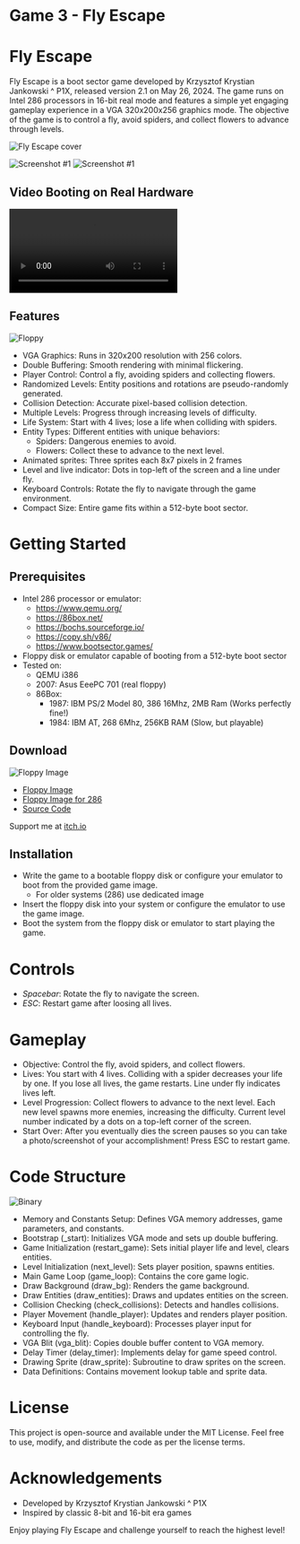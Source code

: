 # Game 3 - Fly Escape


# Fly Escape


Fly Escape is a boot sector game developed by Krzysztof Krystian Jankowski ^ P1X, released version 2.1 on May 26, 2024. The game runs on Intel 286 processors in 16-bit real mode and features a simple yet engaging gameplay experience in a VGA 320x200x256 graphics mode. The objective of the game is to control a fly, avoid spiders, and collect flowers to advance through levels.

![Fly Escape cover](game3-banner.gif)

![Screenshot #1](screen1.gif)
![Screenshot #1](screen2.gif)

## Video Booting on Real Hardware

![Play Video](https://raw.githubusercontent.com/w84death/x86-assembly/main/bootsector/game3/fly-escape.mp4)

## Features

![Floppy](floppy.jpg)

- VGA Graphics: Runs in 320x200 resolution with 256 colors.
- Double Buffering: Smooth rendering with minimal flickering.
- Player Control: Control a fly, avoiding spiders and collecting flowers.
- Randomized Levels: Entity positions and rotations are pseudo-randomly generated.
- Collision Detection: Accurate pixel-based collision detection.
- Multiple Levels: Progress through increasing levels of difficulty.
- Life System: Start with 4 lives; lose a life when colliding with spiders.
- Entity Types: Different entities with unique behaviors:
    - Spiders: Dangerous enemies to avoid.
    - Flowers: Collect these to advance to the next level.
- Animated sprites: Three sprites each 8x7 pixels in 2 frames
- Level and live indicator: Dots in top-left of the screen and a line under fly.
- Keyboard Controls: Rotate the fly to navigate through the game environment.
- Compact Size: Entire game fits within a 512-byte boot sector.

# Getting Started

## Prerequisites

- Intel 286 processor or emulator:
    - https://www.qemu.org/
    - https://86box.net/
    - https://bochs.sourceforge.io/
    - https://copy.sh/v86/​​​
    - https://www.bootsector.games/​​​​
- Floppy disk or emulator capable of booting from a 512-byte boot sector
- Tested on:
    - QEMU i386
    - 2007: Asus EeePC 701 (real floppy)
    - 86Box: 
        - 1987: IBM PS/2 Model 80, 386 16Mhz, 2MB Ram (Works perfectly fine!)
        - 1984: IBM AT, 268 6Mhz, 256KB RAM (Slow, but playable)

## Download
![Floppy Image](floppy2.jpg)
- [Floppy Image](https://raw.githubusercontent.com/w84death/x86-assembly/main/bootsector/game3/floppy.img)
- [Floppy Image for 286](https://raw.githubusercontent.com/w84death/x86-assembly/main/bootsector/game3/floppy_286.img)
- [Source Code](https://raw.githubusercontent.com/w84death/x86-assembly/main/bootsector/game3/game3.asm)

Support me at [itch.io](https://w84death.itch.io/fly-escape)

## Installation

- Write the game to a bootable floppy disk or configure your emulator to boot from the provided game image.
    - For older systems (286) use dedicated image
- Insert the floppy disk into your system or configure the emulator to use the game image.
- Boot the system from the floppy disk or emulator to start playing the game.

# Controls

- *Spacebar*: Rotate the fly to navigate the screen.
- *ESC*: Restart game after loosing all lives.

# Gameplay

- Objective: Control the fly, avoid spiders, and collect flowers.
- Lives: You start with 4 lives. Colliding with a spider decreases your life by one. If you lose all lives, the game restarts. Line under fly indicates lives left.
- Level Progression: Collect flowers to advance to the next level. Each new level spawns more enemies, increasing the difficulty. Current level number indicated by a dots on a top-left corner of the screen.
- Start Over: After you eventually dies the screen pauses so you can take a photo/screenshot of your accomplishment! Press ESC to restart game.

# Code Structure

![Binary](game3-hex.gif)

- Memory and Constants Setup: Defines VGA memory addresses, game parameters, and constants.
- Bootstrap (_start): Initializes VGA mode and sets up double buffering.
- Game Initialization (restart_game): Sets initial player life and level, clears entities.
- Level Initialization (next_level): Sets player position, spawns entities.
- Main Game Loop (game_loop): Contains the core game logic.
- Draw Background (draw_bg): Renders the game background.
- Draw Entities (draw_entities): Draws and updates entities on the screen.
- Collision Checking (check_collisions): Detects and handles collisions.
- Player Movement (handle_player): Updates and renders player position.
- Keyboard Input (handle_keyboard): Processes player input for controlling the fly.
- VGA Blit (vga_blit): Copies double buffer content to VGA memory.
- Delay Timer (delay_timer): Implements delay for game speed control.
- Drawing Sprite (draw_sprite): Subroutine to draw sprites on the screen.
- Data Definitions: Contains movement lookup table and sprite data.

# License

This project is open-source and available under the MIT License. Feel free to use, modify, and distribute the code as per the license terms.

# Acknowledgements

- Developed by Krzysztof Krystian Jankowski ^ P1X
- Inspired by classic 8-bit and 16-bit era games

Enjoy playing Fly Escape and challenge yourself to reach the highest level!